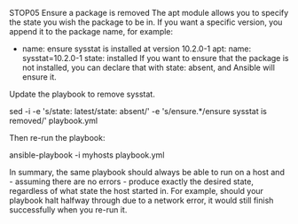 STOP05
Ensure a package is removed
The apt module allows you to specify the state you wish the package to be in. If you want a specific version, you append it to the package name, for example:

- name: ensure sysstat is installed at version 10.2.0-1
  apt:
    name: sysstat=10.2.0-1
    state: installed
If you want to ensure that the package is not installed, you can declare that with state: absent, and Ansible will ensure it.

Update the playbook to remove sysstat.

sed -i -e 's/state: latest/state: absent/' -e 's/ensure.*/ensure sysstat is removed/' playbook.yml

Then re-run the playbook:

ansible-playbook -i myhosts playbook.yml

In summary, the same playbook should always be able to run on a host and - assuming there are no errors - produce exactly the desired state, regardless of what state the host started in. For example, should your playbook halt halfway through due to a network error, it would still finish successfully when you re-run it.
